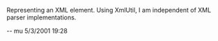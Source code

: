Representing an XML element.
Using XmlUtil, I am independent of XML parser implementations.

--
mu 5/3/2001 19:28